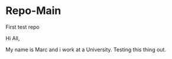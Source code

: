 # Repo-Main
First test repo

Hi All,

My name is Marc and i work at a University.  Testing this thing out.
